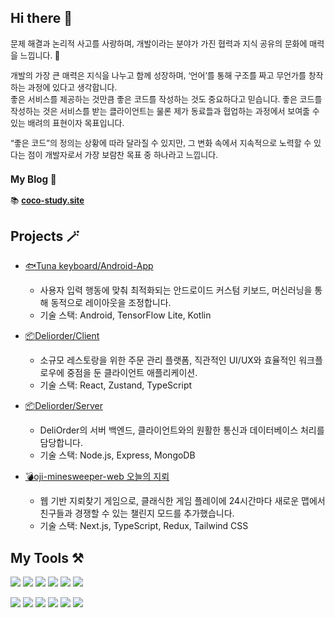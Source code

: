 ## Hi there 👋
<span style="font-size:small;">

문제 해결과 논리적 사고를 사랑하며, 개발이라는 분야가 가진 협력과 지식 공유의 문화에 매력을 느낍니다. 🚀  

개발의 가장 큰 매력은 지식을 나누고 함께 성장하며, ‘언어’를 통해 구조를 짜고 무언가를 창작하는 과정에 있다고 생각합니다.  
좋은 서비스를 제공하는 것만큼 좋은 코드를 작성하는 것도 중요하다고 믿습니다. 
좋은 코드를 작성하는 것은 서비스를 받는 클라이언트는 물론 제가 동료들과 협업하는 과정에서 보여줄 수 있는 배려의 표현이자 목표입니다. 

“좋은 코드”의 정의는 상황에 따라 달라질 수 있지만, 그 변화 속에서 지속적으로 노력할 수 있다는 점이 개발자로서 가장 보람찬 목표 중 하나라고 느낍니다. 

 ### My Blog 🌟  
📚 [**coco-study.site**](https://coco-study.site/)  

</span>

## Projects 🪄
- [🐟Tuna keyboard/Android-App](https://github.com/coco8j/TunaKeyboard-Andorid-App) <br>
  - 사용자 입력 행동에 맞춰 최적화되는 안드로이드 커스텀 키보드, 머신러닝을 통해 동적으로 레이아웃을 조정합니다.<br>
  - 기술 스택: Android, TensorFlow Lite, Kotlin <br>

- [📦Deliorder/Client](https://github.com/DeliOrder/DeliOrder-Client)
  - 소규모 레스토랑을 위한 주문 관리 플랫폼, 직관적인 UI/UX와 효율적인 워크플로우에 중점을 둔 클라이언트 애플리케이션. <br>
  - 기술 스택: React, Zustand, TypeScript <br>

- [📦Deliorder/Server](https://github.com/DeliOrder/DeliOrder-Server)
  - DeliOrder의 서버 백엔드, 클라이언트와의 원활한 통신과 데이터베이스 처리를 담당합니다. <br>
  - 기술 스택: Node.js, Express, MongoDB <br>

- [💣oji-minesweeper-web 오늘의 지뢰](https://github.com/OjiWorks/oji-minesweeper-web)
  - 웹 기반 지뢰찾기 게임으로, 클래식한 게임 플레이에 24시간마다 새로운 맵에서 친구들과 경쟁할 수 있는 챌린지 모드를 추가했습니다. <br>
  - 기술 스택: Next.js, TypeScript, Redux, Tailwind CSS <br>



## My Tools ⚒️
<img src="https://img.shields.io/badge/javascript-F7DF1E?style=for-the-badge&logo=javascript&logoColor=black"> <img src="https://img.shields.io/badge/typescript-3178C6?style=for-the-badge&logo=typescript&logoColor=white"> <img src="https://img.shields.io/badge/react-61DAFB?style=for-the-badge&logo=react&logoColor=black"> <img src="https://img.shields.io/badge/electron-47848F?style=for-the-badge&logo=electron&logoColor=black"> <img src="https://img.shields.io/badge/zustand-54283c?style=for-the-badge&logo=zustand&logoColor=black"> <img src="https://img.shields.io/badge/tailwind-06B6D4?style=for-the-badge&logo=tailwindcss&logoColor=black">

<img src="https://img.shields.io/badge/next.js-000000?style=for-the-badge&logo=nextdotjs&logoColor=white"> <img src="https://img.shields.io/badge/node.js-339933?style=for-the-badge&logo=Node.js&logoColor=white"> <img src="https://img.shields.io/badge/express-000000?style=for-the-badge&logo=express&logoColor=white"> <img src="https://img.shields.io/badge/axios-5A29E4?style=for-the-badge&logo=axios&logoColor=white"> <img src="https://img.shields.io/badge/mongodb-47A248?style=for-the-badge&logo=mongodb&logoColor=white"> <img src="https://img.shields.io/badge/mongoose-880000?style=for-the-badge&logo=mongoose&logoColor=white">



